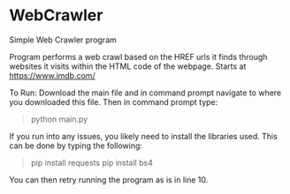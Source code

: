 # WebCrawler
Simple Web Crawler program

Program performs a web crawl based on the HREF urls it finds through websites it visits within the HTML code of the webpage. 
Starts at https://www.imdb.com/

To Run: Download the main file and in command prompt navigate to where you downloaded this file.
Then in command prompt type: 

> python main.py

If you run into any issues, you likely need to install the libraries used. This can be done by typing the following:

> pip install requests
> pip install bs4

You can then retry running the program as is in line 10.
